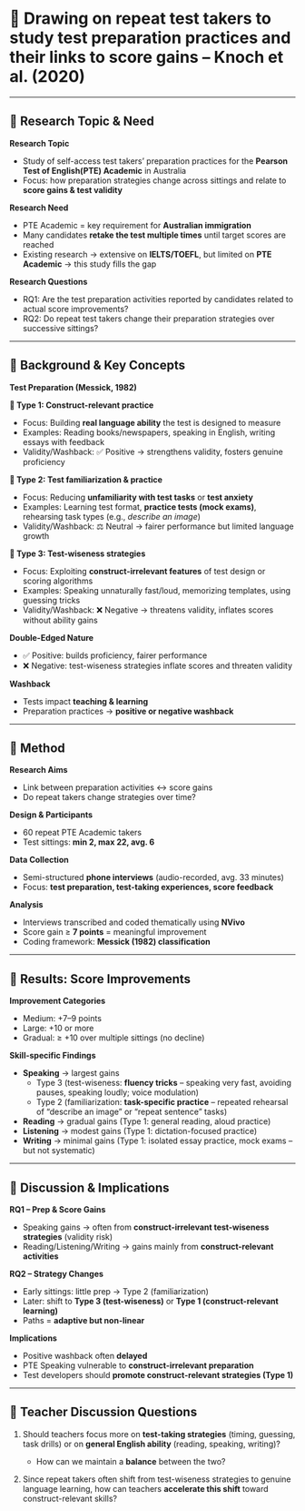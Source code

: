 # 📖 Drawing on repeat test takers to study test preparation practices and their links to score gains – Knoch et al. (2020)

---

## 🌳 Research Topic & Need  

**Research Topic**  
- Study of self-access test takers’ preparation practices for the **Pearson Test of English(PTE) Academic** in Australia  
- Focus: how preparation strategies change across sittings and relate to **score gains & test validity**  

**Research Need**  
- PTE Academic = key requirement for **Australian immigration**  
- Many candidates **retake the test multiple times** until target scores are reached  
- Existing research → extensive on **IELTS/TOEFL**, but limited on **PTE Academic** → this study fills the gap  

**Research Questions**  

- RQ1: Are the test preparation activities reported by candidates related to actual score improvements?  
- RQ2: Do repeat test takers change their preparation strategies over successive sittings?  


---

## 🌳 Background & Key Concepts  

**Test Preparation (Messick, 1982)**  

**🔹 Type 1: Construct-relevant practice**  
- Focus: Building **real language ability** the test is designed to measure  
- Examples: Reading books/newspapers, speaking in English, writing essays with feedback  
- Validity/Washback: ✅ Positive → strengthens validity, fosters genuine proficiency  

**🔹 Type 2: Test familiarization & practice**  
- Focus: Reducing **unfamiliarity with test tasks** or **test anxiety**  
- Examples: Learning test format, **practice tests (mock exams)**, rehearsing task types (e.g., *describe an image*)  
- Validity/Washback: ⚖️ Neutral → fairer performance but limited language growth  

**🔹 Type 3: Test-wiseness strategies**  
- Focus: Exploiting **construct-irrelevant features** of test design or scoring algorithms  
- Examples: Speaking unnaturally fast/loud, memorizing templates, using guessing tricks  
- Validity/Washback: ❌ Negative → threatens validity, inflates scores without ability gains  

**Double-Edged Nature**  
- ✅ Positive: builds proficiency, fairer performance  
- ❌ Negative: test-wiseness strategies inflate scores and threaten validity  

**Washback**  
- Tests impact **teaching & learning**  
- Preparation practices → **positive or negative washback**  

---

## 🌳 Method  

**Research Aims**  
- Link between preparation activities ↔ score gains  
- Do repeat takers change strategies over time?  

**Design & Participants**  
- 60 repeat PTE Academic takers  
- Test sittings: **min 2, max 22, avg. 6**  

**Data Collection**  
- Semi-structured **phone interviews** (audio-recorded, avg. 33 minutes)  
- Focus: **test preparation, test-taking experiences, score feedback**  

**Analysis**  
- Interviews transcribed and coded thematically using **NVivo**  
- Score gain ≥ **7 points** = meaningful improvement  
- Coding framework: **Messick (1982) classification**  

---

## 🌳 Results: Score Improvements  

**Improvement Categories**  
- Medium: +7–9 points  
- Large: +10 or more  
- Gradual: ≥ +10 over multiple sittings (no decline)  

**Skill-specific Findings**  
- **Speaking** → largest gains  
  - Type 3 (test-wiseness: **fluency tricks** – speaking very fast, avoiding pauses, speaking loudly; voice modulation)  
  - Type 2 (familiarization: **task-specific practice** – repeated rehearsal of “describe an image” or “repeat sentence” tasks)  
- **Reading** → gradual gains (Type 1: general reading, aloud practice)  
- **Listening** → modest gains (Type 1: dictation-focused practice)  
- **Writing** → minimal gains (Type 1: isolated essay practice, mock exams – but not systematic)  

---

## 🌳 Discussion & Implications  

**RQ1 – Prep & Score Gains**  
- Speaking gains → often from **construct-irrelevant test-wiseness strategies** (validity risk)  
- Reading/Listening/Writing → gains mainly from **construct-relevant activities**  

**RQ2 – Strategy Changes**  
- Early sittings: little prep → Type 2 (familiarization)  
- Later: shift to **Type 3 (test-wiseness)** or **Type 1 (construct-relevant learning)**  
- Paths = **adaptive but non-linear**  

**Implications**  
- Positive washback often **delayed**  
- PTE Speaking vulnerable to **construct-irrelevant preparation**  
- Test developers should **promote construct-relevant strategies (Type 1)**  

---

## 🌳 Teacher Discussion Questions  

1. Should teachers focus more on **test-taking strategies** (timing, guessing, task drills) or on **general English ability** (reading, speaking, writing)?  
   - How can we maintain a **balance** between the two?  

2. Since repeat takers often shift from test-wiseness strategies to genuine language learning, how can teachers **accelerate this shift** toward construct-relevant skills?  
